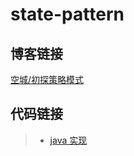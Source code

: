 # state-pattern

## 博客链接

[空城/初探策略模式](http://koon.cool/design-pattern/2018-11-28-state/)

## 代码链接

>- [java 实现](./java/StateClient.java)
